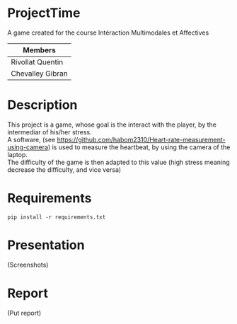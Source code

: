 # ProjectTime
A game created for the course Intéraction Multimodales et Affectives

|Members|
|-------|
|Rivollat Quentin|
|Chevalley Gibran|


# Description
This project is a game, whose goal is the interact with the player, by the intermediar of his/her stress.  
A software, (see https://github.com/habom2310/Heart-rate-measurement-using-camera) is used to measure the heartbeat, by using the camera of the laptop.  
The difficulty of the game is then adapted to this value (high stress meaning decrease the difficulty, and vice versa)  

# Requirements
```pip install -r requirements.txt```

# Presentation
(Screenshots)

# Report
(Put report)
